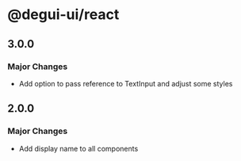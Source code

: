 # @degui-ui/react

## 3.0.0

### Major Changes

- Add option to pass reference to TextInput and adjust some styles

## 2.0.0

### Major Changes

- Add display name to all components
